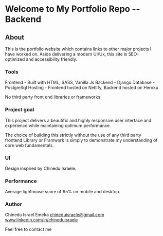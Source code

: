 # Welcome to My Portfolio Repo -- Backend

## About

This is the portfolio website which contains links to other major projects I have worked on.
Aside delivering a modern UI/Ux, this site is SEO-optimized and accessibility friendly.

### Tools

Frontend - Built with HTML, SASS, Vanilla Js
Backend - Django
Database - PostgreSql
Hosting - Frontend hosted on Netlify, Backend hosted on Heroku

No third party front end libraries or frameworks

### Project goal

This project delivers a beautiful and highly responsive user interface and experience while maintaining optimum performance.

The choice of building this strictly without the use of any third party frontend Library or Framwork is simply to demonstrate my understanding of core web fundamentals.

### UI

Design inspired by Chinedu Israele.

### Performance

Average lighthouse score of 95% on mobile and desktop.

### Author

Chinedu Israel Emeka
chineduisraele@gmail.com
www.linkedin.com/in/chineduisraele

Feel free to contact me

